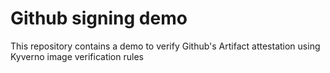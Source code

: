 # Github signing demo

This repository contains a demo to verify Github's Artifact attestation using Kyverno image verification rules

